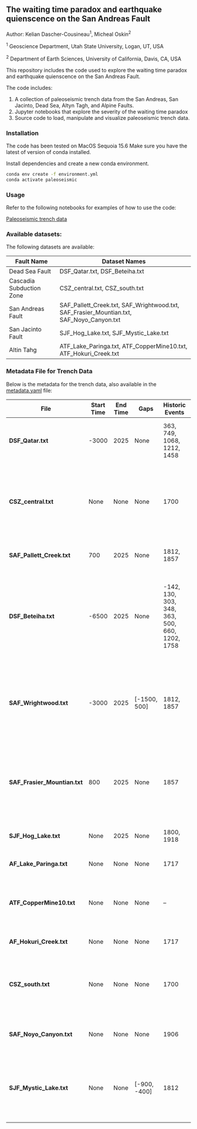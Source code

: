 ## The waiting time paradox and earthquake quienscence on the San Andreas Fault

Author: Kelian Dascher-Cousineau<sup>1</sup>, Micheal Oskin<sup>2</sup>

<sup>1</sup> Geoscience Department, Utah State University, Logan, UT, USA

<sup>2</sup> Department of Earth Sciences, University of California, Davis, CA, USA

This repository includes the code used to explore the waiting time paradox and earthquake quienscence on the San Andreas Fault.

The code includes:
1. A collection of paleoseismic trench data from the San Andreas, San Jacinto, Dead Sea, Altyn Tagh, and Alpine Faults.
2. Jupyter notebooks that explore the severity of the waiting time paradox
3. Source code to load, manipulate and visualize paleoseismic trench data.

### Installation 

The code has been tested on MacOS Sequoia 15.6 Make sure you have the latest of version of conda installed.

Install dependencies and create a new conda environment.

``` bash
conda env create -f environment.yml
conda activate paleoseismic
```

### Usage

Refer to the following notebooks for examples of how to use the code:

 [Paleoseismic trench data](notebooks/paleoseismicity_example.ipynb)

### Available datasets:

The following datasets are available:

| Fault Name               | Dataset Names                                                                 |
|--------------------------|-------------------------------------------------------------------------------|
| Dead Sea Fault           | DSF_Qatar.txt, DSF_Beteiha.txt                                                |
| Cascadia Subduction Zone | CSZ_central.txt, CSZ_south.txt                                                |
| San Andreas Fault        | SAF_Pallett_Creek.txt, SAF_Wrightwood.txt, SAF_Frasier_Mountian.txt, SAF_Noyo_Canyon.txt |
| San Jacinto Fault        | SJF_Hog_Lake.txt, SJF_Mystic_Lake.txt                                         |
| Altin Tahg               | ATF_Lake_Paringa.txt, ATF_CopperMine10.txt, ATF_Hokuri_Creek.txt              |

### Metadata File for Trench Data

Below is the metadata for the trench data, also available in the [metadata.yaml](data/metadata.yaml) file:

| File                   | Start Time | End Time | Gaps            | Historic Events                      | Notes                                                                                                     | References |
|-------------------------|------------|----------|-----------------|--------------------------------------|-----------------------------------------------------------------------------------------------------------|------------|
| **DSF_Qatar.txt**       | -3000      | 2025     | None            | 363, 749, 1068, 1212, 1458           | Historic events in 363, 749, 1068, 1212, and 1458 A.D.                                                    | Klinger et al. (2015) |
| **CSZ_central.txt**     | None       | None     | None            | 1700                                 | Events present in central part of subduction zone. Added historic event in 1700                           | Goldfinger et al. (2012) |
| **SAF_Pallett_Creek.txt** | 700      | 2025     | None            | 1812, 1857                           | Historic events in 1812 and 1857 A.D.                                                                     | Scharer et al. (2011) |
| **DSF_Beteiha.txt**     | -6500      | 2025     | None            | -142, 130, 303, 348, 363, 500, 660, 1202, 1758 | Event chronology from Ref 49, with historic events from Ref 51: 142 B.C., 130, 303, 348, 363, 500, 660, 1202, 1758 A.D. | Wechsler et al. (2014); Lefevre et al. (2018) |
| **SAF_Wrightwood.txt**  | -3000      | 2025     | [-1500, 500]    | 1812, 1857                           | Historic events in 1812 and 1857 A.D. Old and young records combined, with gap interval removed.          | Scharer et al. (2007); Biasi et al. (2002) |
| **SAF_Frasier_Mountian.txt** | 800   | 2025     | None            | 1857                                 | Historic event in 1857 A.D. Oldest interval removed due to possible missed events.                        | Scharer et al. (2014, 2017) |
| **SJF_Hog_Lake.txt**    | None       | 2025     | None            | 1800, 1918                           | Historic events in 1800 and 1918 A.D.                                                                     | Rockwell et al. (2015) |
| **AF_Lake_Paringa.txt** | None       | None     | None            | 1717                                 | Most recent event 1717 A.D.                                                                               | Howarth et al. (2018) |
| **ATF_CopperMine10.txt**| None       | None     | None            | –                                    | Event chronology from Ref 52, with additional event from Ref 57.                                          | Yuan et al. (2018); Pinzon et al. (2024) |
| **AF_Hokuri_Creek.txt** | None       | None     | None            | 1717                                 | Most recent event 1717 A.D.                                                                               | Berryman et al. (2012) |
| **CSZ_south.txt**       | None       | None     | None            | 1700                                 | Includes additional events confined to southern part of subduction zone.                                  | Goldfinger et al. (2012) |
| **SAF_Noyo_Canyon.txt** | None       | None     | None            | 1906                                 | Historic event in 1906 A.D. 75% gaps age model.                                                           | Goldfinger et al. (2007) |
| **SJF_Mystic_Lake.txt** | None       | None     | [-900, -400]    | 1812                                 | Historic event in 1812 A.D. Interval removed at sedimentary hiatus ca. 400–900 B.C.                       | Onderdonk et al. (2018) |

